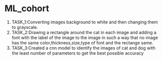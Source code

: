 # ML_cohort
1. TASK_1:Converting images background to white and then changing them to grayscale.
2. TASK_2:Drawing a rectangle around the cat in each image and adding a font with the label of the image to the image in such a way that no image has the same color,thickness,size,type of font and the rectange same.
3. TASK_3:Created a cnn model to identify the images of cat and dog with the least number of parameters to get the best possible accuracy
